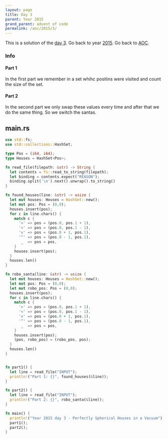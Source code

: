 ```yaml
---
layout: page
title: Day 3
parent: Year 2015
grand_parent: advent of code
permalink: /aoc/2015/3/
---
```


This is a solution of the [day 3](https://adventofcode.com/2015/day/3). Go back to year [2015](/aoc/2015). Go back to [AOC](/aoc/).

### Info

#### Part 1

In the first part we remember in a set whihc positins were visited and count the size of the set.

#### Part 2

In the second part we only swap these values every time and after that we do the same thing. So we switch the santas.

## main.rs

```rs
use std::fs;
use std::collections::HashSet;

type Pos = (i64, i64);
type Houses = HashSet<Pos>;

fn read_file(filepath: &str) -> String {
  let contents = fs::read_to_string(filepath);
  let binding = contents.expect("REASON");
  binding.split('\n').next().unwrap().to_string()
}

fn found_houses(line: &str) -> usize {
  let mut houses: Houses = HashSet::new();
  let mut pos: Pos = (0,0);
  houses.insert(pos);
  for c in line.chars() {
    match c {
      '>' => pos = (pos.0, pos.1 + 1),
      '<' => pos = (pos.0, pos.1 - 1),
      'v' => pos = (pos.0 + 1, pos.1),
      '^' => pos = (pos.0 - 1, pos.1),
       _  => pos = pos,
    }
    houses.insert(pos);
  }
  houses.len()
}

fn robo_santa(line: &str) -> usize {
  let mut houses: Houses = HashSet::new();
  let mut pos: Pos = (0,0);
  let mut robo_pos: Pos = (0,0);
  houses.insert(pos);
  for c in line.chars() {
    match c {
      '>' => pos = (pos.0, pos.1 + 1),
      '<' => pos = (pos.0, pos.1 - 1),
      'v' => pos = (pos.0 + 1, pos.1),
      '^' => pos = (pos.0 - 1, pos.1),
       _  => pos = pos,
    }
    houses.insert(pos);
    (pos, robo_pos) = (robo_pos, pos);
  }
  houses.len()
}


fn part1() {
  let line = read_file("INPUT");
  println!("Part 1: {}", found_houses(&line));
}

fn part2() {
  let line = read_file("INPUT");
  println!("Part 2: {}", robo_santa(&line));
}

fn main() {
  println!("Year 2015 day 3 - Perfectly Spherical Houses in a Vacuum");
  part1();
  part2();
}
```

